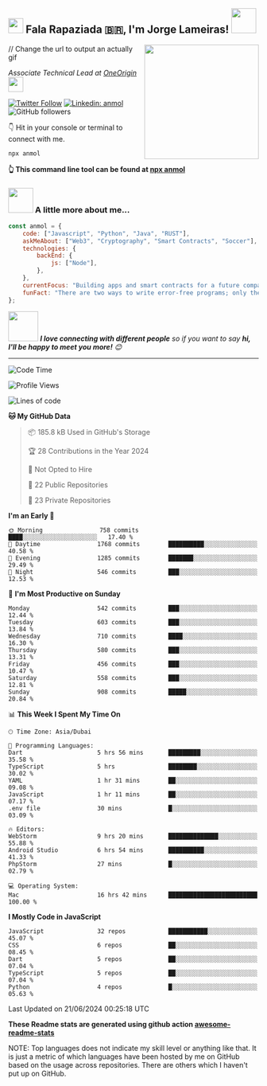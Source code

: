 <h2><img src="https://emojis.slackmojis.com/emojis/images/1531849430/4246/blob-sunglasses.gif?1531849430" width="30"/> Fala Rapaziada 🇧🇷, I'm Jorge Lameiras! <img src="https://giphy.com/gifs/computador-gu-tecnology-bGgsc5mWoryfgKBx1u"width="50"></h2>
<img align='right' src="https://media.giphy.com/media/M9gbBd9nbDrOTu1Mqx/giphy.gif" width="230"> // Change the url to output an actually gif
<p><em>Associate Technical Lead at <a href="https://www.oneorigin.us/">OneOrigin
</a><img src="https://media.giphy.com/media/WUlplcMpOCEmTGBtBW/giphy.gif" width="30"> 
</em></p>

[![Twitter Follow](https://img.shields.io/twitter/follow/misteranmol?label=Follow)](https://twitter.com/intent/follow?screen_name=_jorgelameiras_)
[![Linkedin: anmol](https://img.shields.io/badge/-anmol-blue?style=flat-square&logo=Linkedin&logoColor=white&link=https://www.linkedin.com/in/anmol-p-singh/)](https://www.linkedin.com/in/jorge-lameiras-854a0a223/)
![GitHub followers](https://img.shields.io/github/followers/jorgelameiras?label=Follow&style=social)




👇 Hit in your console or terminal to connect with me.

```bash
npx anmol
```
**👆 This command line tool can be found at [npx anmol](https://github.com/anmol098/npx_card)**

### <img src="https://media.giphy.com/media/VgCDAzcKvsR6OM0uWg/giphy.gif" width="50"> A little more about me...  

```javascript
const anmol = {
    code: ["Javascript", "Python", "Java", "RUST"],
    askMeAbout: ["Web3", "Cryptography", "Smart Contracts", "Soccer"],
    technologies: {
        backEnd: {
            js: ["Node"],
        },
    },
    currentFocus: "Building apps and smart contracts for a future company",
    funFact: "There are two ways to write error-free programs; only the third one works"
};
```

<img src="https://media.giphy.com/media/LnQjpWaON8nhr21vNW/giphy.gif" width="60"> <em><b>I love connecting with different people</b> so if you want to say <b>hi, I'll be happy to meet you more!</b> 😊</em>

---
<!--START_SECTION:waka-->
![Code Time](http://img.shields.io/badge/Code%20Time-2%2C811%20hrs%2030%20mins-blue)

![Profile Views](http://img.shields.io/badge/Profile%20Views-1137-blue)

![Lines of code](https://img.shields.io/badge/From%20Hello%20World%20I%27ve%20Written-4.1%20million%20lines%20of%20code-blue)

**🐱 My GitHub Data** 

> 📦 185.8 kB Used in GitHub's Storage 
 > 
> 🏆 28 Contributions in the Year 2024
 > 
> 🚫 Not Opted to Hire
 > 
> 📜 22 Public Repositories 
 > 
> 🔑 23 Private Repositories 
 > 
**I'm an Early 🐤** 

```text
🌞 Morning                758 commits         ████░░░░░░░░░░░░░░░░░░░░░   17.40 % 
🌆 Daytime                1768 commits        ██████████░░░░░░░░░░░░░░░   40.58 % 
🌃 Evening                1285 commits        ███████░░░░░░░░░░░░░░░░░░   29.49 % 
🌙 Night                  546 commits         ███░░░░░░░░░░░░░░░░░░░░░░   12.53 % 
```
📅 **I'm Most Productive on Sunday** 

```text
Monday                   542 commits         ███░░░░░░░░░░░░░░░░░░░░░░   12.44 % 
Tuesday                  603 commits         ███░░░░░░░░░░░░░░░░░░░░░░   13.84 % 
Wednesday                710 commits         ████░░░░░░░░░░░░░░░░░░░░░   16.30 % 
Thursday                 580 commits         ███░░░░░░░░░░░░░░░░░░░░░░   13.31 % 
Friday                   456 commits         ███░░░░░░░░░░░░░░░░░░░░░░   10.47 % 
Saturday                 558 commits         ███░░░░░░░░░░░░░░░░░░░░░░   12.81 % 
Sunday                   908 commits         █████░░░░░░░░░░░░░░░░░░░░   20.84 % 
```


📊 **This Week I Spent My Time On** 

```text
🕑︎ Time Zone: Asia/Dubai

💬 Programming Languages: 
Dart                     5 hrs 56 mins       █████████░░░░░░░░░░░░░░░░   35.58 % 
TypeScript               5 hrs               ████████░░░░░░░░░░░░░░░░░   30.02 % 
YAML                     1 hr 31 mins        ██░░░░░░░░░░░░░░░░░░░░░░░   09.08 % 
JavaScript               1 hr 11 mins        ██░░░░░░░░░░░░░░░░░░░░░░░   07.17 % 
.env file                30 mins             █░░░░░░░░░░░░░░░░░░░░░░░░   03.09 % 

🔥 Editors: 
WebStorm                 9 hrs 20 mins       ██████████████░░░░░░░░░░░   55.88 % 
Android Studio           6 hrs 54 mins       ██████████░░░░░░░░░░░░░░░   41.33 % 
PhpStorm                 27 mins             █░░░░░░░░░░░░░░░░░░░░░░░░   02.79 % 

💻 Operating System: 
Mac                      16 hrs 42 mins      █████████████████████████   100.00 % 
```

**I Mostly Code in JavaScript** 

```text
JavaScript               32 repos            ███████████░░░░░░░░░░░░░░   45.07 % 
CSS                      6 repos             ██░░░░░░░░░░░░░░░░░░░░░░░   08.45 % 
Dart                     5 repos             ██░░░░░░░░░░░░░░░░░░░░░░░   07.04 % 
TypeScript               5 repos             ██░░░░░░░░░░░░░░░░░░░░░░░   07.04 % 
Python                   4 repos             █░░░░░░░░░░░░░░░░░░░░░░░░   05.63 % 
```




 Last Updated on 21/06/2024 00:25:18 UTC
<!--END_SECTION:waka-->

**These Readme stats are generated using github action [awesome-readme-stats](https://github.com/anmol098/waka-readme-stats)**

NOTE: Top languages does not indicate my skill level or anything like that. It is just a metric of which languages have been hosted by me on GitHub based on the usage across repositories. There are others which I haven't put up on GitHub.
